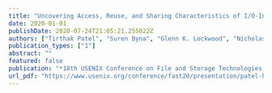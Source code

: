 ```yaml
---
title: "Uncovering Access, Reuse, and Sharing Characteristics of I/O-Intensive Files on Large-Scale Production HPC Systems"
date: 2020-01-01
publishDate: 2020-07-24T21:05:21.255022Z
authors: ["Tirthak Patel", "Suren Byna", "Glenn K. Lockwood", "Nicholas J. Wright", "Philip H. Carns", "Robert B. Ross", "Devesh Tiwari"]
publication_types: ["1"]
abstract: ""
featured: false
publication: "*18th USENIX Conference on File and Storage Technologies, FAST 2020, Santa Clara, CA, USA, February 24-27, 2020*"
url_pdf: "https://www.usenix.org/conference/fast20/presentation/patel-hpc-systems"
---
```



